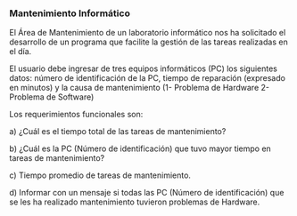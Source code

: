 ### Mantenimiento Informático

El Área de Mantenimiento de un laboratorio informático nos ha solicitado el desarrollo de un programa que facilite la gestión de las tareas realizadas en el día.

El usuario debe ingresar de tres equipos informáticos (PC) los siguientes datos: número de identificación de la PC, tiempo de reparación (expresado en minutos) y la causa de mantenimiento (1- Problema de Hardware 2-Problema de Software)

Los requerimientos funcionales son:

a)  ¿Cuál es el tiempo total de las tareas de mantenimiento?

b)  ¿Cuál es la PC (Número de identificación) que tuvo mayor tiempo en tareas de mantenimiento?

c)  Tiempo promedio de tareas de mantenimiento.

d)  Informar con un mensaje si todas las PC (Número de identificación) que se les ha realizado mantenimiento tuvieron problemas de Hardware.